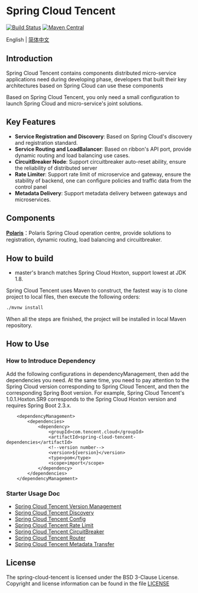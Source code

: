 # Spring Cloud Tencent

[![Build Status](https://github.com/Tencent/spring-cloud-tencent/actions/workflows/junit_test.yml/badge.svg)](https://github.com/Tencent/spring-cloud-tencent/actions/workflows/junit_test.yml)
[![Maven Central](https://img.shields.io/maven-central/v/com.tencent.cloud/spring-cloud-tencent?label=Maven%20Central)](https://search.maven.org/search?q=g:com.tencent.cloud%20AND%20a:spring-cloud-tencent)

English | [简体中文](./README-zh.md)

## Introduction

Spring Cloud Tencent contains components distributed micro-service applications need during developing phase, developers that built their key architectures based on Spring Cloud can use these components

Based on Spring Cloud Tencent, you only need a small configuration to launch Spring Cloud and micro-service's joint solutions.

## Key Features

* **Service Registration and Discovery**: Based on Spring Cloud's discovery and registration standard.
* **Service Routing and LoadBalancer**: Based on ribbon's API port, provide dynamic routing and load balancing use cases.
* **CircuitBreaker Node**: Support circuitbreaker auto-reset ability, ensure the reliability of distributed server
* **Rate Limiter**: Support rate limit of microservice and gateway, ensure the stability of backend, one can configure policies and traffic data from the control panel
* **Metadata Delivery**: Support metadata delivery between gateways and microservices.

## Components

**[Polaris](https://github.com/PolarisMesh/polaris)**：Polaris Spring Cloud operation centre, provide solutions to registration, dynamic routing, load balancing and circuitbreaker.

## How to build

* master's branch matches Spring Cloud Hoxton, support lowest at JDK 1.8.

Spring Cloud Tencent uses Maven to construct, the fastest way is to clone project to local files, then execute the following orders:

```bash
./mvnw install
```

When all the steps are finished, the project will be installed in local Maven repository.

## How to Use

### How to Introduce Dependency

Add the following configurations in dependencyManagement, then add the dependencies you need.
At the same time, you need to pay attention to the Spring Cloud version corresponding to Spring Cloud Tencent, and then the corresponding Spring Boot version.
For example, Spring Cloud Tencent's 1.0.1.Hoxton.SR9 corresponds to the Spring Cloud Hoxton version and requires Spring Boot 2.3.x.

````
    <dependencyManagement>
        <dependencies>
            <dependency>
                <groupId>com.tencent.cloud</groupId>
                <artifactId>spring-cloud-tencent-dependencies</artifactId>
                <!--version number-->
                <version>${version}</version>
                <type>pom</type>
                <scope>import</scope>
            </dependency>
        </dependencies>
    </dependencyManagement>
````

 ### Starter Usage Doc
- [Spring Cloud Tencent Version Management](https://github.com/Tencent/spring-cloud-tencent/wiki/Spring-Cloud-Tencent-Version-Management)
- [Spring Cloud Tencent Discovery](https://github.com/Tencent/spring-cloud-tencent/wiki/Spring-Cloud-Tencent-Discovery-Usage-Documentation)
- [Spring Cloud Tencent Config](https://github.com/Tencent/spring-cloud-tencent/wiki/Spring-Cloud-Tencent-Config-Usage-Documentation)
- [Spring Cloud Tencent Rate Limit](https://github.com/Tencent/spring-cloud-tencent/wiki/Spring-Cloud-Tencent-Rate-Limit-Usage-Document)
- [Spring Cloud Tencent CircuitBreaker](https://github.com/Tencent/spring-cloud-tencent/wiki/Spring-Cloud-Tencent-Circuitbreaker-Usage-Document)
- [Spring Cloud Tencent Router](https://github.com/Tencent/spring-cloud-tencent/wiki/Spring-Cloud-Tencent-Router-Usage-Document)
- [Spring Cloud Tencent Metadata Transfer](https://github.com/Tencent/spring-cloud-tencent/wiki/Spring-Cloud-Tencent-Metadata-Transfer-Usage-Document)

## License
The spring-cloud-tencent is licensed under the BSD 3-Clause License. Copyright and license information can be found in the file [LICENSE](LICENSE)
